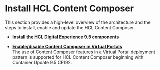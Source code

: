 # Install HCL Content Composer

This section provides a high-level overview of the architecture and the steps to install, enable and update the HCL Content Composer.

- **[Install the HCL Digital Experience 9.5 components](/installation/install_config_cc_dam.md)**

- **[Enable/disable Content Composer in Virtual Portals](/installation/configure_cc_virtual_portals.md)**  
The use of Content Composer features in a Virtual Portal deployment pattern is supported for HCL Content Composer beginning with Container Update 9.5 CF192.

